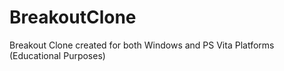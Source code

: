 # BreakoutClone
Breakout Clone created for both Windows and PS Vita Platforms (Educational Purposes)
